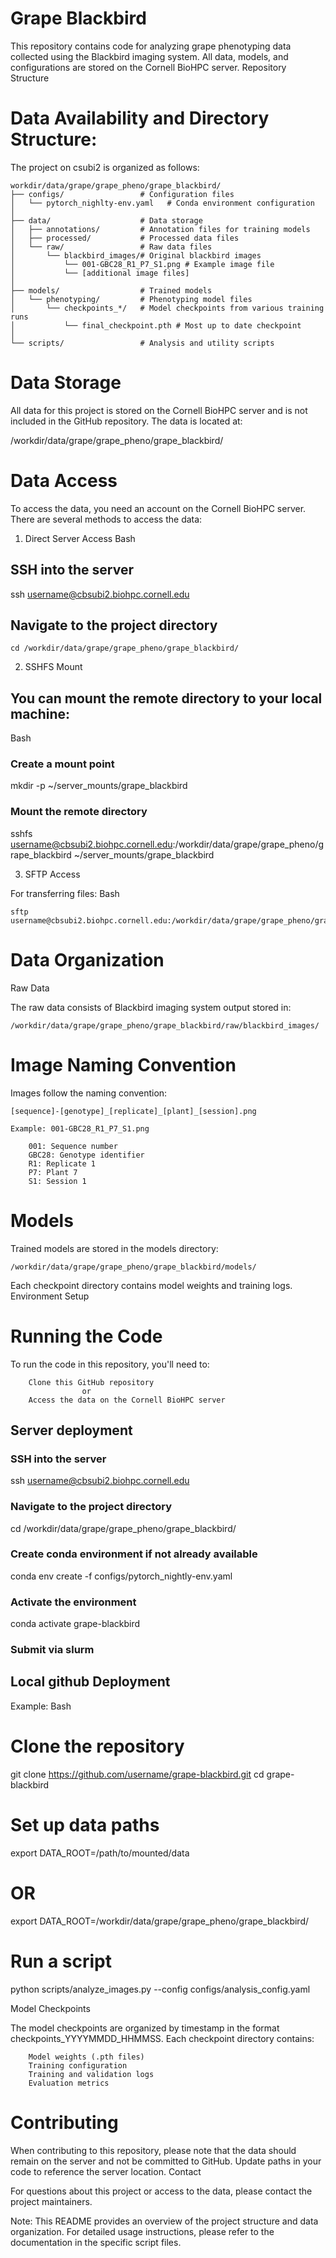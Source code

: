 # Grape Blackbird

This repository contains code for analyzing grape phenotyping data collected using the Blackbird imaging system. All data, models, and configurations are stored on the Cornell BioHPC server.
Repository Structure

# Data Availability and Directory Structure:
The project on csubi2 is organized as follows:

```
workdir/data/grape/grape_pheno/grape_blackbird/
├── configs/                 # Configuration files
│   └── pytorch_nighlty-env.yaml   # Conda environment configuration
│
├── data/                    # Data storage
│   ├── annotations/         # Annotation files for training models
│   ├── processed/           # Processed data files
│   └── raw/                 # Raw data files
│       └── blackbird_images/# Original blackbird images
│           └── 001-GBC28_R1_P7_S1.png # Example image file
│           └── [additional image files]
│
├── models/                  # Trained models
│   └── phenotyping/         # Phenotyping model files
│       └── checkpoints_*/   # Model checkpoints from various training runs
│           └── final_checkpoint.pth # Most up to date checkpoint
│
└── scripts/                 # Analysis and utility scripts
```

# Data Storage

All data for this project is stored on the Cornell BioHPC server and is not included in the GitHub repository. The data is located at:

/workdir/data/grape/grape_pheno/grape_blackbird/

# Data Access

To access the data, you need an account on the Cornell BioHPC server. There are several methods to access the data:
1. Direct Server Access
Bash

## SSH into the server
ssh username@cbsubi2.biohpc.cornell.edu

## Navigate to the project directory

```
cd /workdir/data/grape/grape_pheno/grape_blackbird/
```

2. SSHFS Mount

## You can mount the remote directory to your local machine:
Bash

### Create a mount point
mkdir -p ~/server_mounts/grape_blackbird

### Mount the remote directory
sshfs username@cbsubi2.biohpc.cornell.edu:/workdir/data/grape/grape_pheno/grape_blackbird ~/server_mounts/grape_blackbird

3. SFTP Access

For transferring files:
Bash

```
sftp username@cbsubi2.biohpc.cornell.edu:/workdir/data/grape/grape_pheno/grape_blackbird
```

# Data Organization
Raw Data

The raw data consists of Blackbird imaging system output stored in:

```
/workdir/data/grape/grape_pheno/grape_blackbird/raw/blackbird_images/
```

# Image Naming Convention

Images follow the naming convention:

```
[sequence]-[genotype]_[replicate]_[plant]_[session].png

Example: 001-GBC28_R1_P7_S1.png

    001: Sequence number
    GBC28: Genotype identifier
    R1: Replicate 1
    P7: Plant 7
    S1: Session 1
```

# Models

Trained models are stored in the models directory:

```
/workdir/data/grape/grape_pheno/grape_blackbird/models/
```

Each checkpoint directory contains model weights and training logs.
Environment Setup

# Running the Code

To run the code in this repository, you'll need to:
```
    Clone this GitHub repository
                or
    Access the data on the Cornell BioHPC server 
```

## Server deployment
### SSH into the server
ssh username@cbsubi2.biohpc.cornell.edu

### Navigate to the project directory
cd /workdir/data/grape/grape_pheno/grape_blackbird/

### Create conda environment if not already available
conda env create -f configs/pytorch_nightly-env.yaml

### Activate the environment
conda activate grape-blackbird

### Submit via slurm

## Local github Deployment

Example:
Bash

# Clone the repository
git clone https://github.com/username/grape-blackbird.git
cd grape-blackbird

# Set up data paths
export DATA_ROOT=/path/to/mounted/data
# OR
export DATA_ROOT=/workdir/data/grape/grape_pheno/grape_blackbird/

# Run a script
python scripts/analyze_images.py --config configs/analysis_config.yaml

Model Checkpoints

The model checkpoints are organized by timestamp in the format checkpoints_YYYYMMDD_HHMMSS. Each checkpoint directory contains:

```
    Model weights (.pth files)
    Training configuration
    Training and validation logs
    Evaluation metrics
```

# Contributing

When contributing to this repository, please note that the data should remain on the server and not be committed to GitHub. Update paths in your code to reference the server location.
Contact

For questions about this project or access to the data, please contact the project maintainers.

Note: This README provides an overview of the project structure and data organization. For detailed usage instructions, please refer to the documentation in the specific script files.
